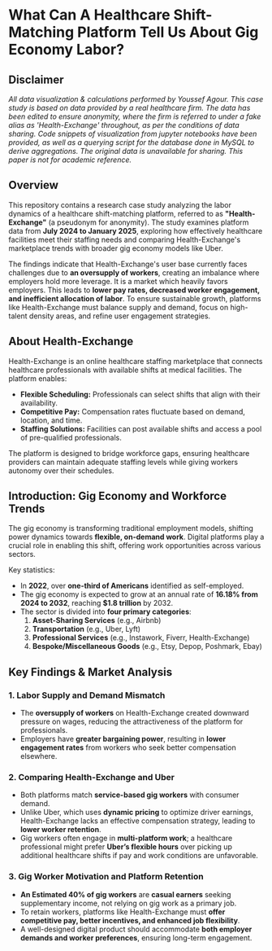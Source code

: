# **What Can A Healthcare Shift-Matching Platform Tell Us About Gig Economy Labor?**  

## Disclaimer
*All data visualization & calculations performed by Youssef Agour. This case study is based on data provided by a real healthcare firm. The data has been edited to ensure anonymity, where the firm is referred to under a fake alias as 'Health-Exchange' throughout, as per the conditions of data sharing. Code snippets of visualization from jupyter notebooks have been provided, as well as a querying script for the database done in MySQL to derive aggregations. The original data is unavailable for sharing. This paper is not for academic reference.*

## **Overview**  
This repository contains a research case study analyzing the labor dynamics of a healthcare shift-matching platform, referred to as **"Health-Exchange"** (a pseudonym for anonymity). The study examines platform data from **July 2024 to January 2025**, exploring how effectively healthcare facilities meet their staffing needs and comparing Health-Exchange's marketplace trends with broader gig economy models like Uber.  

The findings indicate that Health-Exchange's user base currently faces challenges due to **an oversupply of workers**, creating an imbalance where employers hold more leverage. It is a market which heavily favors employers. This leads to **lower pay rates, decreased worker engagement, and inefficient allocation of labor**. To ensure sustainable growth, platforms like Health-Exchange must balance supply and demand, focus on high-talent density areas, and refine user engagement strategies.  

## **About Health-Exchange**  
Health-Exchange is an online healthcare staffing marketplace that connects healthcare professionals with available shifts at medical facilities. The platform enables:  
- **Flexible Scheduling:** Professionals can select shifts that align with their availability.  
- **Competitive Pay:** Compensation rates fluctuate based on demand, location, and time.  
- **Staffing Solutions:** Facilities can post available shifts and access a pool of pre-qualified professionals.  

The platform is designed to bridge workforce gaps, ensuring healthcare providers can maintain adequate staffing levels while giving workers autonomy over their schedules.  

## **Introduction: Gig Economy and Workforce Trends**  
The gig economy is transforming traditional employment models, shifting power dynamics towards **flexible, on-demand work**. Digital platforms play a crucial role in enabling this shift, offering work opportunities across various sectors.  

Key statistics:  
- In **2022**, over **one-third of Americans** identified as self-employed.  
- The gig economy is expected to grow at an annual rate of **16.18% from 2024 to 2032**, reaching **$1.8 trillion** by 2032.  
- The sector is divided into **four primary categories**:  
  1. **Asset-Sharing Services** (e.g., Airbnb)  
  2. **Transportation** (e.g., Uber, Lyft)  
  3. **Professional Services** (e.g., Instawork, Fiverr, Health-Exchange)  
  4. **Bespoke/Miscellaneous Goods** (e.g., Etsy, Depop, Poshmark, Ebay)  

## **Key Findings & Market Analysis**  
### **1. Labor Supply and Demand Mismatch**  
- The **oversupply of workers** on Health-Exchange created downward pressure on wages, reducing the attractiveness of the platform for professionals.  
- Employers have **greater bargaining power**, resulting in **lower engagement rates** from workers who seek better compensation elsewhere.  

### **2. Comparing Health-Exchange and Uber**  
- Both platforms match **service-based gig workers** with consumer demand.  
- Unlike Uber, which uses **dynamic pricing** to optimize driver earnings, Health-Exchange lacks an effective compensation strategy, leading to **lower worker retention**.  
- Gig workers often engage in **multi-platform work**; a healthcare professional might prefer **Uber’s flexible hours** over picking up additional healthcare shifts if pay and work conditions are unfavorable.  

### **3. Gig Worker Motivation and Platform Retention**  
- **An Estimated 40% of gig workers** are **casual earners** seeking supplementary income, not relying on gig work as a primary job.  
- To retain workers, platforms like Health-Exchange must **offer competitive pay, better incentives, and enhanced job flexibility**.  
- A well-designed digital product should accommodate **both employer demands and worker preferences**, ensuring long-term engagement.  
